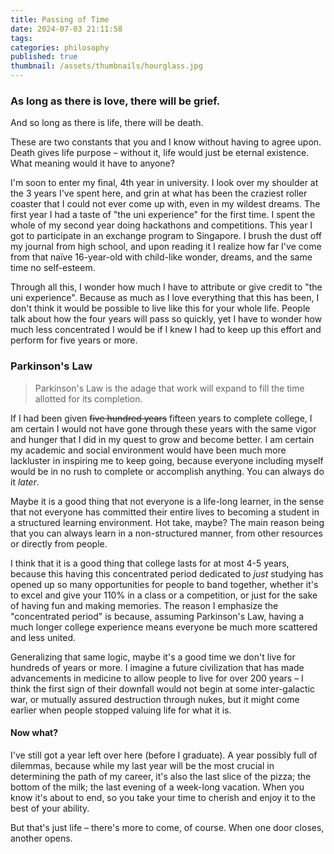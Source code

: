 ```yaml
---
title: Passing of Time
date: 2024-07-03 21:11:58
tags:
categories: philosophy
published: true
thumbnail: /assets/thumbnails/hourglass.jpg
---
```


### As long as there is love, there will be grief.
And so long as there is life, there will be death. 

These are two constants that you and I know without having to agree upon. Death gives life purpose – without it, life would just be eternal existence. What meaning would it have to anyone?

I'm soon to enter my final, 4th year in university. I look over my shoulder at the 3 years I've spent here, and grin at what has been the craziest roller coaster that I could not ever come up with, even in my wildest dreams. The first year I had a taste of "the uni experience" for the first time. I spent the whole of my second year doing hackathons and competitions. This year I got to participate in an exchange program to Singapore. I brush the dust off my journal from high school, and upon reading it I realize how far I've come from that naïve 16-year-old with child-like wonder, dreams, and the same time no self-esteem. 

Through all this, I wonder how much I have to attribute or give credit to "the uni experience". Because as much as I love everything that this has been, I don't think it would be possible to live like this for your whole life. People talk about how the four years will pass so quickly, yet I have to wonder how much less concentrated I would be if I knew I had to keep up this effort and perform for five years or more.

### Parkinson's Law
> Parkinson's Law is the adage that work will expand to fill the time allotted for its completion.

If I had been given ~~five hundred years~~ fifteen years to complete college, I am certain I would not have gone through these years with the same vigor and hunger that I did in my quest to grow and become better. I am certain my academic and social environment would have been much more lackluster in inspiring me to keep going, because everyone including myself would be in no rush to complete or accomplish anything. You can always do it *later*.

Maybe it is a good thing that not everyone is a life-long learner, in the sense that not everyone has committed their entire lives to becoming a student in a structured learning environment. Hot take, maybe? The main reason being that you can always learn in a non-structured manner, from other resources or directly from people.

I think that it is a good thing that college lasts for at most 4-5 years, because this having this concentrated period dedicated to *just* studying has opened up so many opportunities for people to band together, whether it's to excel and give your 110% in a class or a competition, or just for the sake of having fun and making memories. The reason I emphasize the "concentrated period" is because, assuming Parkinson's Law, having a much longer college experience means everyone be much more scattered and less united. 

Generalizing that same logic, maybe it's a good time we don't live for hundreds of years or more. I imagine a future civilization that has made advancements in medicine to allow people to live for over 200 years – I think the first sign of their downfall would not begin at some inter-galactic war, or mutually assured destruction through nukes, but it might come earlier when people stopped valuing life for what it is.

#### Now what?

I've still got a year left over here (before I graduate). A year possibly full of dilemmas, because while my last year will be the most crucial in determining the path of my career, it's also the last slice of the pizza; the bottom of the milk; the last evening of a week-long vacation. When you know it's about to end, so you take your time to cherish and enjoy it to the best of your ability.

But that's just life – there's more to come, of course. When one door closes, another opens.